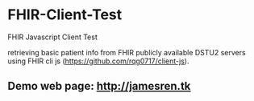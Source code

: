 # FHIR-Client-Test
FHIR Javascript Client Test

retrieving basic patient info from FHIR publicly available DSTU2 servers using FHIR cli js (https://github.com/rqg0717/client-js).

## Demo web page: http://jamesren.tk
